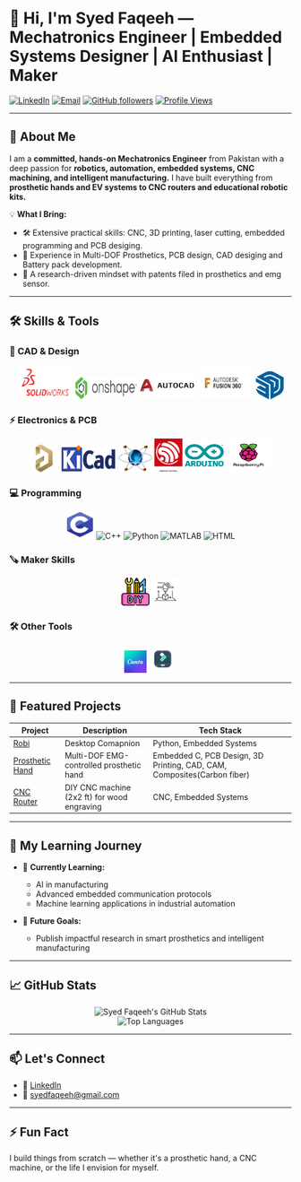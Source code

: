 # 👋 Hi, I'm Syed Faqeeh — Mechatronics Engineer | Embedded Systems Designer | AI Enthusiast | Maker

[![LinkedIn](https://img.shields.io/badge/LinkedIn-Connect-blue?logo=linkedin)](http://www.linkedin.com/in/syed-muhammad-faqeeh-shah-08a7501a3)
[![Email](https://img.shields.io/badge/Email-Contact-red?logo=gmail)](mailto:syedfaqeeh@gmail.com)
[![GitHub followers](https://img.shields.io/github/followers/syedfaqeeh?label=Follow&style=social)](https://github.com/syedfaqeeh)
[![Profile Views](https://komarev.com/ghpvc/?username=syedfaqeeh&color=green)](https://github.com/syedfaqeeh)

---

## 🚀 About Me

I am a **committed, hands-on Mechatronics Engineer** from Pakistan with a deep passion for **robotics, automation, embedded systems, CNC machining, and intelligent manufacturing.** I have built everything from **prosthetic hands and EV systems to CNC routers and educational robotic kits.**

💡 **What I Bring:**
- 🛠️ Extensive practical skills: CNC, 3D printing, laser cutting, embedded programming and PCB desiging.
- 🤖 Experience in Multi-DOF Prosthetics, PCB design, CAD desiging and Battery pack development.
- 🚀 A research-driven mindset with patents filed in prosthetics and emg sensor.

---

## 🛠️ Skills & Tools
### 🚧 CAD & Design

<p align="center" style="text-decoration: none;"> 
  <a href="https://www.solidworks.com/" target="_blank" style="text-decoration: none;">
    <img src="https://raw.githubusercontent.com/syedfaqeeh/logos/main/CAD_Companese/solidworks.png" alt="SolidWorks" width="100" height="60"/>
  </a> 
  <a href="https://www.onshape.com/" target="_blank" style="text-decoration: none;">
    <img src="https://raw.githubusercontent.com/syedfaqeeh/logos/main/CAD_Companese/Onshape.png" alt="Onshape" width="110" height="40"/>
  </a> 
  <a href="https://www.autodesk.com/products/autocad/overview" target="_blank" style="text-decoration: none;">
    <img src="https://raw.githubusercontent.com/syedfaqeeh/logos/main/CAD_Companese/autocad.png" alt="AutoCAD" width="100" height="50"/>
  </a> 
  <a href="https://www.autodesk.com/products/fusion-360/overview" target="_blank" style="text-decoration: none;">
    <img src="https://raw.githubusercontent.com/syedfaqeeh/logos/main/CAD_Companese/fusion.png" alt="Fusion 360" width="100" height="60"/>
  </a> 
  <a href="https://www.sketchup.com/" target="_blank" style="text-decoration: none;">
    <img src="https://raw.githubusercontent.com/syedfaqeeh/logos/main/CAD_Companese/sketchup.png" alt="SketchUp" width="50" height="50"/>
  </a> 
</p>

### ⚡ Electronics & PCB

<p align="center" style="text-decoration: none;"> 
  <a href="https://www.altium.com/" target="_blank" style="text-decoration: none;">
    <img src="https://raw.githubusercontent.com/syedfaqeeh/logos/main/electronics/altium.png" alt="Altium" width="50" height="50"/>
  </a> 
  <a href="https://www.kicad.org/" target="_blank" style="text-decoration: none;">
    <img src="https://raw.githubusercontent.com/syedfaqeeh/logos/main/electronics/KiCad.svg.png" alt="KiCAD" width="100" height="50"/>
  </a> 
  <a href="https://www.labcenter.com/" target="_blank" style="text-decoration: none;">
    <img src="https://raw.githubusercontent.com/syedfaqeeh/logos/main/electronics/Proteus.png" alt="Proteus" width="60" height="50"/>
  </a> 
  <a href="https://www.espressif.com/en/products/socs/esp32" target="_blank" style="text-decoration: none;">
    <img src="https://raw.githubusercontent.com/syedfaqeeh/logos/main/electronics/esp.png" alt="ESP32" width="50" height="60"/>
  </a> 
  <a href="https://www.arduino.cc/" target="_blank" style="text-decoration: none;">
    <img src="https://raw.githubusercontent.com/syedfaqeeh/logos/main/electronics/arduino.png" alt="Arduino" width="70" height="60"/>
  </a> 
  <a href="https://www.raspberrypi.org/" target="_blank" style="text-decoration: none;">
    <img src="https://raw.githubusercontent.com/syedfaqeeh/logos/main/electronics/raspberry-pi-3.png" alt="Raspberry Pi" width="80" height="60"/>
  </a> 
</p>

### 💻 Programming

<p align="center" style="text-decoration: none;"> 
  <a href="https://www.cprogramming.com/" target="_blank" style="text-decoration: none;">
    <img src="https://raw.githubusercontent.com/syedfaqeeh/logos/main/programming/c.png" alt="C" width="50" height="50"/>
  </a> 
  <a href="https://www.cplusplus.com/" target="_blank" style="text-decoration: none;">
    <img src="https://cdn.worldvectorlogo.com/logos/c.svg" alt="C++" width="50" height="50"/>
  </a> 
  <a href="https://www.python.org/" target="_blank" style="text-decoration: none;">
    <img src="https://cdn.worldvectorlogo.com/logos/python-5.svg" alt="Python" width="50" height="50"/>
  </a> 
  <a href="https://www.mathworks.com/products/matlab.html" target="_blank" style="text-decoration: none;">
    <img src="https://upload.wikimedia.org/wikipedia/commons/2/21/Matlab_Logo.png" alt="MATLAB" width="50" height="50"/>
  </a> 
  <a href="https://developer.mozilla.org/en-US/docs/Web/HTML" target="_blank" style="text-decoration: none;">
    <img src="https://cdn.worldvectorlogo.com/logos/html-1.svg" alt="HTML" width="50" height="50"/>
  </a> 
</p>

### 🪚 Maker Skills

<p align="center" style="text-decoration: none;"> 
  <a href="https://github.com/AleksaHeler/woodworking" target="_blank" style="text-decoration: none;">
    <img src="https://raw.githubusercontent.com/syedfaqeeh/logos/main/other/diy.png" alt="diy" width="50" height="50"/>
  </a> 
  <a href="https://www.klipper3d.org/" target="_blank" style="text-decoration: none;">
    <img src="https://raw.githubusercontent.com/syedfaqeeh/logos/main/other/printng.jpg" alt="3D Printing" width="50" height="50"/>
  </a> 
</p>

### 🛠️ Other Tools

<p align="center" style="text-decoration: none;"> 
  <a href="https://www.canva.com/" target="_blank" style="text-decoration: none;">
    <img src="https://raw.githubusercontent.com/syedfaqeeh/logos/main/other/can.png" alt="canva" width="40" height="40"/>
  </a> 
  <a href="https://filmora.wondershare.com/" target="_blank" style="text-decoration: none;">
    <img src="https://raw.githubusercontent.com/syedfaqeeh/logos/main/other/filmora.webp" alt="Filmora" width="50" height="50"/>
  </a> 
</p>

---

## 🚧 Featured Projects

| Project | Description | Tech Stack |
|---------|-------------|------------|
| [Robi ](https://github.com/syedfaqeeh/Robi-Desktop-Companion) | Desktop Comapnion | Python, Embedded Systems |
| [Prosthetic Hand](https://github.com/syedfaqeeh/Prosthetic-Hand) | Multi-DOF EMG-controlled prosthetic hand | Embedded C, PCB Design, 3D Printing, CAD, CAM, Composites(Carbon fiber) |
| [CNC Router](https://github.com/syedfaqeeh/cnc-router) | DIY CNC machine (2x2 ft) for wood engraving | CNC, Embedded Systems |


---

## 🎯 My Learning Journey

- 🌱 **Currently Learning:**  
  - AI in manufacturing  
  - Advanced embedded communication protocols  
  - Machine learning applications in industrial automation  

- 🛫 **Future Goals:**  
  - Publish impactful research in smart prosthetics and intelligent manufacturing  


---

## 📈 GitHub Stats

<div align="center">

![Syed Faqeeh's GitHub Stats](https://github-readme-stats.vercel.app/api?username=syedfaqeeh&show_icons=true&theme=radical)  
![Top Languages](https://github-readme-stats.vercel.app/api/top-langs/?username=syedfaqeeh&layout=compact&theme=radical)

</div>

---

## 📫 Let's Connect

- 🔗 [LinkedIn](http://www.linkedin.com/in/syed-muhammad-faqeeh-shah-08a7501a3)
- 📧 syedfaqeeh@gmail.com

---

## ⚡ Fun Fact

I build things from scratch — whether it's a prosthetic hand, a CNC machine, or the life I envision for myself.

